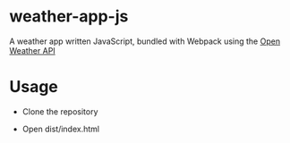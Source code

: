 # weather-app-js

A weather app written JavaScript, bundled with Webpack using the [Open Weather API](https://openweathermap.org/api)

# Usage 

* Clone the repository

* Open dist/index.html


